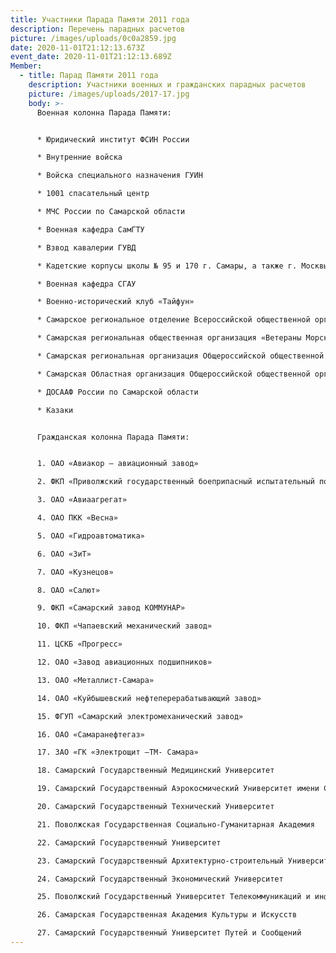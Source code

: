 ```yaml
---
title: Участники Парада Памяти 2011 года
description: Перечень парадных расчетов
picture: /images/uploads/0c0a2859.jpg
date: 2020-11-01T21:12:13.673Z
event_date: 2020-11-01T21:12:13.689Z
Member:
  - title: Парад Памяти 2011 года
    description: Участники военных и гражданских парадных расчетов
    picture: /images/uploads/2017-17.jpg
    body: >-
      Военная колонна Парада Памяти:


      * Юридический институт ФСИН России

      * Внутренние войска

      * Войска специального назначения ГУИН

      * 1001 спасательный центр

      * МЧС России по Самарской области

      * Военная кафедра СамГТУ 

      * Взвод кавалерии ГУВД

      * Кадетские корпусы школы № 95 и 170 г. Самары, а также г. Москвы и Нижнего Новгорода

      * Военная кафедра СГАУ

      * Военно-исторический клуб «Тайфун»

      * Самарское региональное отделение Всероссийской общественной организации «БОЕВОЕ БРАТСТВО»

      * Самарская региональная общественная организация «Ветераны Морской Пехоты и Спецназа ВМФ»

      * Самарская региональная организация Общероссийской общественной организации инвалидов войны в Афганистане и военной травмы – «Инвалиды войны»

      * Самарская Областная организация Общероссийской общественной организации «Российского Союза ветеранов Афганистана»

      * ДОСААФ России по Самарской области

      * Казаки


      Гражданская колонна Парада Памяти: 


      1. ОАО «Авиакор – авиационный завод»  

      2. ФКП «Приволжский государственный боеприпасный испытательный полигон»

      3. ОАО «Авиаагрегат»

      4. ОАО ПКК «Весна»

      5. ОАО «Гидроавтоматика»

      6. ОАО «ЗиТ»

      7. ОАО «Кузнецов»

      8. ОАО «Салют»

      9. ФКП «Самарский завод КОММУНАР»

      10. ФКП «Чапаевский механический завод»

      11. ЦСКБ «Прогресс»

      12. ОАО «Завод авиационных подшипников»

      13. ОАО «Металлист-Самара»

      14. ОАО «Куйбышевский нефтеперерабатывающий завод»

      15. ФГУП «Самарский электромеханический завод»

      16. ОАО «Самаранефтегаз»

      17. ЗАО «ГК «Электрощит –ТМ- Самара»

      18. Самарский Государственный Медицинский Университет

      19. Самарский Государственный Аэрокосмический Университет имени С.П. Королева

      20. Самарский Государственный Технический Университет

      21. Поволжская Государственная Социально-Гуманитарная Академия

      22. Самарский Государственный Университет

      23. Самарский Государственный Архитектурно-строительный Университет

      24. Самарский Государственный Экономический Университет

      25. Поволжский Государственный Университет Телекоммуникаций и информатики

      26. Самарская Государственная Академия Культуры и Искусств

      27. Самарский Государственный Университет Путей и Сообщений
---
```

